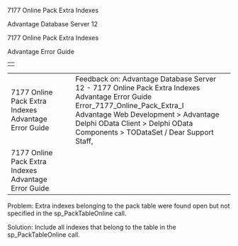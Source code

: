 7177 Online Pack Extra Indexes




Advantage Database Server 12  

7177 Online Pack Extra Indexes

Advantage Error Guide

|  |
| --- |
|  |

|  |  |  |  |  |
| --- | --- | --- | --- | --- |
| 7177 Online Pack Extra Indexes  Advantage Error Guide |  |  | Feedback on: Advantage Database Server 12 - 7177 Online Pack Extra Indexes Advantage Error Guide Error\_7177\_Online\_Pack\_Extra\_I Advantage Web Development > Advantage Delphi OData Client > Delphi OData Components > TODataSet / Dear Support Staff, |  |
| 7177 Online Pack Extra Indexes  Advantage Error Guide |  |  |  |  |

Problem: Extra indexes belonging to the pack table were found open but not specified in the sp\_PackTableOnline call.

Solution: Include all indexes that belong to the table in the sp\_PackTableOnline call.